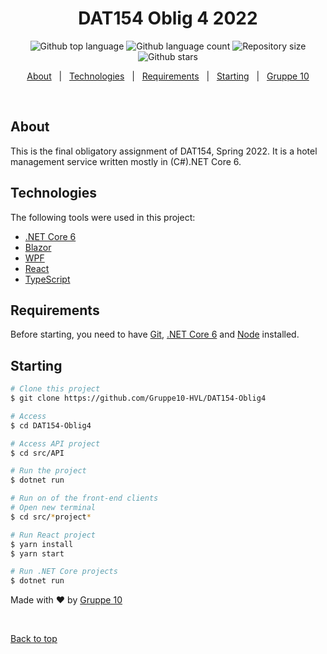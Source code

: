 <h1 align="center">DAT154 Oblig 4 2022</h1>

<p align="center">
  <img alt="Github top language" src="https://img.shields.io/github/languages/top/Gruppe10-HVL/DAT154-Oblig4?color=56BEB8">

  <img alt="Github language count" src="https://img.shields.io/github/languages/count/Gruppe10-HVL/DAT154-Oblig4?color=56BEB8">

  <img alt="Repository size" src="https://img.shields.io/github/repo-size/Gruppe10-HVL/DAT154-Oblig4?color=56BEB8">

  <img alt="Github stars" src="https://img.shields.io/github/stars/Gruppe10-HVL/DAT154-Oblig4?color=56BEB8" />
</p>

<p align="center">
  <a href="#about">About</a> &#xa0; | &#xa0; 
  <a href="#technologies">Technologies</a> &#xa0; | &#xa0;
  <a href="#requirements">Requirements</a> &#xa0; | &#xa0;
  <a href="#starting">Starting</a> &#xa0; | &#xa0;
  <a href="https://github.com/Gruppe10-HVL" target="_blank">Gruppe 10</a>
</p>

<br>

## About ##

This is the final obligatory assignment of DAT154, Spring 2022. It is a hotel management service written mostly in (C#).NET Core 6.

## Technologies ##

The following tools were used in this project:

- [.NET Core 6](https://dotnet.microsoft.com/en-us/download/dotnet/6.0)
- [Blazor](https://dotnet.microsoft.com/en-us/apps/aspnet/web-apps/blazor)
- [WPF](https://docs.microsoft.com/en-us/visualstudio/designers/getting-started-with-wpf?view=vs-2022)
- [React](https://reactjs.org/)
- [TypeScript](https://www.typescriptlang.org/)

## Requirements ##

Before starting, you need to have [Git](https://git-scm.com), [.NET Core 6](https://dotnet.microsoft.com/en-us/download/dotnet/6.0) and [Node](https://nodejs.org/en/) installed.

## Starting ##

```bash
# Clone this project
$ git clone https://github.com/Gruppe10-HVL/DAT154-Oblig4

# Access
$ cd DAT154-Oblig4

# Access API project
$ cd src/API

# Run the project
$ dotnet run

# Run on of the front-end clients
# Open new terminal
$ cd src/*project*

# Run React project
$ yarn install
$ yarn start

# Run .NET Core projects
$ dotnet run
```

Made with :heart: by <a href="https://github.com/Gruppe10-HVL" target="_blank">Gruppe 10</a>

&#xa0;

<a href="#top">Back to top</a>
